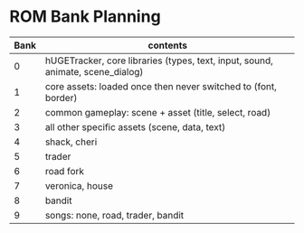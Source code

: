 
# ROM Bank Planning

| Bank | contents |
| --- | --- |
| 0 | hUGETracker, core libraries (types, text, input, sound, animate, scene_dialog) |
| 1 | core assets: loaded once then never switched to (font, border) |
| 2 | common gameplay: scene + asset (title, select, road) |
| 3 | all other specific assets (scene, data, text) |
| 4 | shack, cheri |
| 5 | trader |
| 6 | road fork |
| 7 | veronica, house |
| 8 | bandit |
| 9 | songs: none, road, trader, bandit |